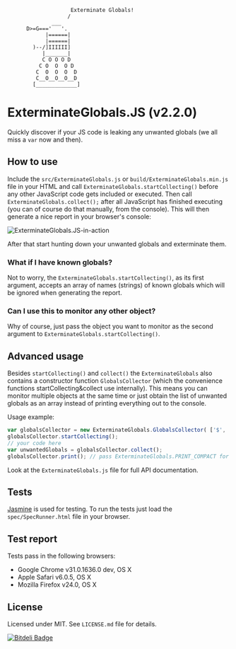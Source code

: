                         Exterminate Globals!
                       /
                  ___
          D>=G==='   '.
                |======|
                |======|
            )--/]IIIIII]
               |_______|
               C O O O D
              C O  O  O D
             C  O  O  O  D
             C__O__O__O__D
            [_____________]

# ExterminateGlobals.JS (v2.2.0)
Quickly discover if your JS code is leaking any unwanted globals (we all miss a `var` now and then).

## How to use
Include the `src/ExterminateGlobals.js` or `build/ExterminateGlobals.min.js` file in your HTML and call `ExterminateGlobals.startCollecting()` before any other JavaScript code gets included or executed. Then call `ExterminateGlobals.collect();` after all JavaScript has finished executing (you can of course do that manually, from the console). This will then generate a nice report in your browser's console:

![ExterminateGlobals.JS-in-action](https://raw.github.com/janhancic/ExterminateGlobals.JS/master/misc/readme_screenshot.png "ExterminateGlobals.JS in action")

After that start hunting down your unwanted globals and exterminate them.

### What if I have known globals?
Not to worry, the `ExterminateGlobals.startCollecting()`, as its first argument, accepts an array of names (strings) of known globals which will be ignored when generating the report.

### Can I use this to monitor any other object?
Why of course, just pass the object you want to monitor as the second argument to `ExterminateGlobals.startCollecting()`.

## Advanced usage
Besides `startCollecting()` and `collect()` the `ExterminateGlobals` also contains a constructor function `GlobalsCollector` (which the convenience functions startCollecting&collect use internally). This means you can monitor multiple objects at the same time or just obtain the list of unwanted globals as an array instead of printing everything out to the console.

Usage example:

```javascript
var globalsCollector = new ExterminateGlobals.GlobalsCollector( ['$', 'jQuery'], myObject);
globalsCollector.startCollecting();
// your code here
var unwantedGlobals = globalsCollector.collect();
globalsCollector.print(); // pass ExterminateGlobals.PRINT_COMPACT for more compact report
```

Look at the `ExterminateGlobals.js` file for full API documentation.

## Tests
[Jasmine](http://pivotal.github.io/jasmine/) is used for testing. To run the tests just load the `spec/SpecRunner.html` file in your browser.

## Test report
Tests pass in the following browsers:
- Google Chrome v31.0.1636.0 dev, OS X
- Apple Safari v6.0.5, OS X
- Mozilla Firefox v24.0, OS X

## License
Licensed under MIT. See `LICENSE.md` file for details.

[![Bitdeli Badge](https://d2weczhvl823v0.cloudfront.net/janhancic/exterminateglobals.js/trend.png)](https://bitdeli.com/free "Bitdeli Badge")
